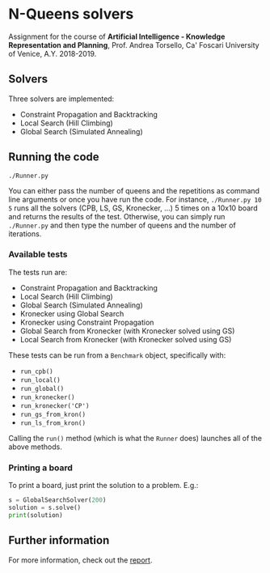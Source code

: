 # N-Queens solvers
Assignment for the course of **Artificial Intelligence - Knowledge Representation and Planning**, Prof. Andrea Torsello, Ca' Foscari University of Venice, A.Y. 2018-2019.

## Solvers
Three solvers are implemented:
* Constraint Propagation and Backtracking
* Local Search (Hill Climbing)
* Global Search (Simulated Annealing)

## Running the code
`./Runner.py`

You can either pass the number of queens and the repetitions as command line arguments or once you have run the code.
For instance, `./Runner.py 10 5` runs all the solvers (CPB, LS, GS, Kronecker, ...) 5 times on a 10x10 board and returns the results of the test. Otherwise, you can simply run `./Runner.py` and then type the number of queens and the number of iterations.

### Available tests
The tests run are:
* Constraint Propagation and Backtracking
* Local Search (Hill Climbing)
* Global Search (Simulated Annealing)
* Kronecker using Global Search
* Kronecker using Constraint Propagation
* Global Search from Kronecker (with Kronecker solved using GS)
* Local Search from Kronecker (with Kronecker solved using GS)

These tests can be run from a `Benchmark` object, specifically with:
* `run_cpb()`
* `run_local()`
* `run_global()`
* `run_kronecker()`
* `run_kronecker('CP')`
* `run_gs_from_kron()`
* `run_ls_from_kron()`

Calling the `run()` method (which is what the `Runner` does) launches all of the above methods.

### Printing a board

To print a board, just print the solution to a problem. E.g.:

```python
s = GlobalSearchSolver(200)
solution = s.solve()
print(solution)
```


## Further information
For more information, check out the [report](./Report.pdf).
